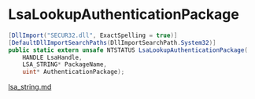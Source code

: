 # LsaLookupAuthenticationPackage

```csharp
[DllImport("SECUR32.dll", ExactSpelling = true)]
[DefaultDllImportSearchPaths(DllImportSearchPath.System32)]
public static extern unsafe NTSTATUS LsaLookupAuthenticationPackage(
    HANDLE LsaHandle,
    LSA_STRING* PackageName,
    uint* AuthenticationPackage);
```

[lsa\_string.md](../authentication/lsa\_string.md "mention")
